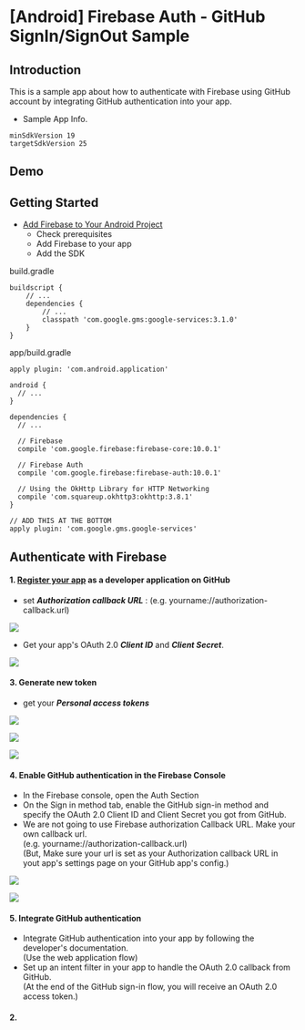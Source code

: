 # [Android] Firebase Auth - GitHub SignIn/SignOut Sample

## Introduction

This is a sample app about how to authenticate with Firebase using GitHub account by integrating GitHub authentication into your app.

- Sample App Info.

````
minSdkVersion 19
targetSdkVersion 25
````

## Demo


## Getting Started

- [Add Firebase to Your Android Project](https://firebase.google.com/docs/android/setup)
    - Check prerequisites
    - Add Firebase to your app
    - Add the SDK

build.gradle
````
buildscript {
    // ...
    dependencies {
        // ...
        classpath 'com.google.gms:google-services:3.1.0'
    }
}
````
app/build.gradle
````
apply plugin: 'com.android.application'

android {
  // ...
}

dependencies {
  // ...

  // Firebase
  compile 'com.google.firebase:firebase-core:10.0.1'

  // Firebase Auth
  compile 'com.google.firebase:firebase-auth:10.0.1'

  // Using the OkHttp Library for HTTP Networking
  compile 'com.squareup.okhttp3:okhttp:3.8.1'
}

// ADD THIS AT THE BOTTOM
apply plugin: 'com.google.gms.google-services'
````

## Authenticate with Firebase

#### 1. [Register your app](https://github.com/settings/applications/new) as a developer application on GitHub
- set <b><i>Authorization callback URL</i></b> :  (e.g. yourname://authorization-callback.url)

![](/image/New_OAuth_Application.png)

- Get your app's OAuth 2.0 <b><i>Client ID</i></b> and <b><i>Client Secret</i></b>.

![](/image/OAuth_Application_Settings.png)

#### 3. Generate new token
- get your <b><i>Personal access tokens</i></b>

![](/image/Personal_Access_Tokens.png)

![](/image/New_personal_access_token.png)

![](/image/Personal_Access_Tokens_Copy.png)

#### 4. Enable GitHub authentication in the Firebase Console
- In the Firebase console, open the Auth Section
- On the Sign in method tab, enable the GitHub sign-in method and specify the OAuth 2.0 Client ID and Client Secret you got from GitHub.
- We are not going to use Firebase authorization Callback URL. Make your own callback url.<br/>
(e.g. yourname://authorization-callback.url)<br/>
(But, Make sure your url is set as your Authorization callback URL in yout app's settings page on your GitHub app's config.)

![](/image/Firebase_console_auth.png)

![](/image/Firebase_console_setting.png)

#### 5. Integrate GitHub authentication<br/>
- Integrate GitHub authentication into your app by following the developer's documentation.<br/>(Use the web application flow)
- Set up an intent filter in your app to handle the OAuth 2.0 callback from GitHub.<br/>(At the end of the GitHub sign-in flow, you will receive an OAuth 2.0 access token.)

#### 2.  